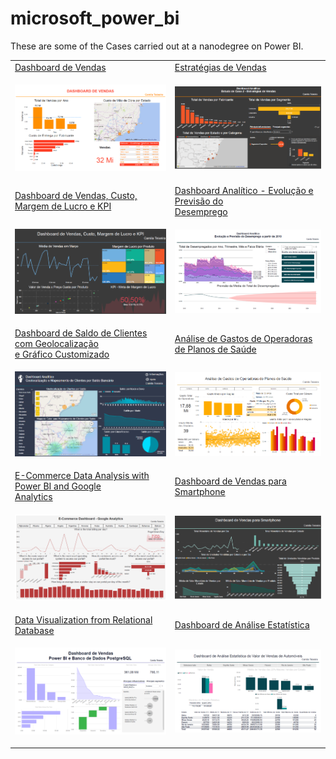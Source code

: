 # microsoft_power_bi

These are some of the Cases carried out at a nanodegree on Power BI.

<table border="0" cellspacing="0" rules="none">
  <tr>
    <td> 
      <a  href='https://github.com/alteregocamila/microsoft_power_bi/tree/main/EstudodeCaso1_DashboarddeVendas'>Dashboard de Vendas</a>
    </td>
    <td> 
      <a  href='https://github.com/alteregocamila/microsoft_power_bi/tree/main/EstudodeCaso2_Estrat%C3%A9giasdeVendas'>Estratégias de Vendas</a>
    </td>
  </tr>
  <tr>
  <td>

[<img src="https://github.com/alteregocamila/microsoft_power_bi/blob/main/EstudodeCaso1_DashboarddeVendas/EstudodeCaso1_DashboarddeVendas.PNG" width="360"/>](EstudodeCaso1_DashboarddeVendas.PNG)

  </td>
  <td>

[<img src="https://github.com/alteregocamila/microsoft_power_bi/blob/main/EstudodeCaso2_Estrat%C3%A9giasdeVendas/EstudodeCaso2_Estrat%C3%A9giasdeVendas.PNG" width="360"/>](EstudodeCaso2_EstratégiasdeVendas.PNG)

  </td>
  </tr>
    <tr>
    <td> 
      <a  href='https://github.com/alteregocamila/microsoft_power_bi/tree/main/DashboarddeVendasCustoMargemdeLucroeKPI'>Dashboard de Vendas, Custo, Margem de Lucro e KPI</a>
    </td>
    <td> 
      <a  href='https://github.com/alteregocamila/microsoft_power_bi/tree/main/EstudodeCaso3-Evolu%C3%A7%C3%A3oePrevis%C3%A3odoDesemprego'>Dashboard Analítico - Evolução e Previsão do<br>Desemprego</a>
    </td>
  </tr>
  <tr>

  <tr>
  <td>

[<img src="https://github.com/alteregocamila/microsoft_power_bi/blob/main/DashboarddeVendasCustoMargemdeLucroeKPI/DashboarddeVendas%2CCusto%2CMargemdeLucroeKPI.PNG" width="360"/>](DashboarddeVendas,Custo,MargemdeLucroeKPI.PNG)

  </td>
  <td>

[<img src="https://github.com/alteregocamila/microsoft_power_bi/blob/main/EstudodeCaso3-Evolu%C3%A7%C3%A3oePrevis%C3%A3odoDesemprego/DashboardAnalitico-Evolu%C3%A7%C3%A3oePrevis%C3%A3odoDesemprego.PNG" width="360"/>](DashboardAnalitico-EvoluçãoePrevisãodoDesemprego.PNG)

  </td>
  </tr>
  <tr>
    <td> 
      <a  href='https://github.com/alteregocamila/microsoft_power_bi/tree/main/DashboarddeSaldodeClientescomGeolocaliza%C3%A7%C3%A3oeGr%C3%A1ficoCustomizado'>Dashboard de Saldo de Clientes com Geolocalização<br>e Gráfico Customizado</a>
    </td>
    <td> 
      <a  href='https://github.com/alteregocamila/microsoft_power_bi/tree/main/An%C3%A1lisedeGastosdeOperadorasdePlanosdeSa%C3%BAde'>Análise de Gastos de Operadoras de Planos de Saúde</a>
    </td>
  </tr>
  <tr>

  <tr>
  <td>

[<img src="https://github.com/alteregocamila/microsoft_power_bi/blob/main/DashboarddeSaldodeClientescomGeolocaliza%C3%A7%C3%A3oeGr%C3%A1ficoCustomizado/DashboarddeSaldodeClientescomGeolocaliza%C3%A7%C3%A3oeGr%C3%A1ficoCustomizado.PNG" width="360"/>](DashboarddeSaldodeClientescomGeolocalizaçãoeGráficoCustomizado.PNG)

  </td>
  <td>

[<img src="https://github.com/alteregocamila/microsoft_power_bi/blob/main/An%C3%A1lisedeGastosdeOperadorasdePlanosdeSa%C3%BAde/An%C3%A1lisedeGastosdeOperadorasdePlanosdeSa%C3%BAde.PNG" width="360"/>](AnálisedeGastosdeOperadorasdePlanosdeSaúde.PNG)

  </td>
  </tr>
 <tr>
    <td> 
      <a  href='https://github.com/alteregocamila/microsoft_power_bi/tree/main/An%C3%A1lise_de_Dados_de_E-Commerce_com_Power_BI_e_Google_Analytics'>E-Commerce Data Analysis with Power BI and Google<br>Analytics</a>
    </td>
    <td> 
      <a  href='https://github.com/alteregocamila/microsoft_power_bi/tree/main/Lab3_DashboardParaSmartphone'>Dashboard de Vendas para Smartphone</a>
    </td>
  </tr>
  <tr>

  <tr>
  <td>

[<img src="https://github.com/alteregocamila/microsoft_power_bi/blob/main/An%C3%A1lise_de_Dados_de_E-Commerce_com_Power_BI_e_Google_Analytics/An%C3%A1lise_de_Dados_de_E-Commerce_com_Power_BI_e_Google_Analytics.PNG" width="360"/>](Análise_de_Dados_de_E-Commerce_com_Power_BI_e_Google_Analytics.PNG)

  </td>
  <td>

[<img src="https://github.com/alteregocamila/microsoft_power_bi/blob/main/Lab3_DashboardParaSmartphone/Lab3_DashboardParaSmartphone.PNG" width="360"/>](Lab3_DashboardParaSmartphone.PNG)

  </td>
  </tr>

  </td>
  </tr>
 <tr>
    <td> 
      <a  href='https://github.com/alteregocamila/microsoft_power_bi/tree/main/Dashboard_de_Vendas-PostgreSQL'>Data Visualization from Relational Database</a>
    </td>
    <td> 
      <a  href='https://github.com/alteregocamila/microsoft_power_bi/tree/main/Dashboard-Analise-Estatistica'>Dashboard de Análise Estatística
</a>
    </td>
  </tr>
  <tr>

  <tr>
  <td>

[<img src="https://github.com/alteregocamila/microsoft_power_bi/blob/main/Dashboard_de_Vendas-PostgreSQL/Dashboard-de-Vendas-PostgreSQL.PNG" width="360"/>](Dashboard-de-Vendas-PostgreSQL.PNG)

  </td>
  <td>

[<img src="https://github.com/alteregocamila/microsoft_power_bi/blob/main/Dashboard-Analise-Estatistica/Dashboard-Analise-Estatistica.PNG" width="360"/>](Dashboard-Analise-Estatistica.PNG)

  </td>
  </tr>
</table>
